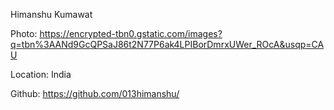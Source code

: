 Himanshu Kumawat

Photo: https://encrypted-tbn0.gstatic.com/images?q=tbn%3AANd9GcQPSaJ86t2N77P6ak4LPIBorDmrxUWer_ROcA&usqp=CAU

Location: India

Github: https://github.com/013himanshu/
